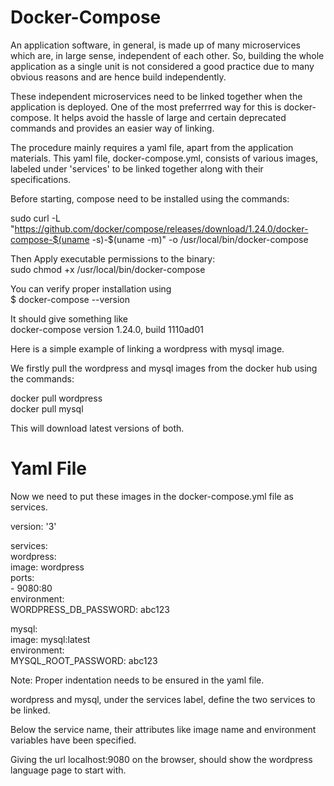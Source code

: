 # Docker-Compose

An application software, in general, is made up of many microservices which are, in large sense, independent of each other. So, building the whole application as a single unit is not considered a good practice due to many obvious reasons and are hence build independently.

These independent microservices need to be linked together when the application is deployed. One of the most preferrred way for this is docker-compose. It helps avoid the hassle of large and certain deprecated commands and provides an easier way of linking.

The procedure mainly requires a yaml file, apart from the application materials. This yaml file, docker-compose.yml, consists of various images, labeled under 'services' to be linked together along with their specifications.

Before starting, compose need to be installed using the commands:                                                               

sudo curl -L "https://github.com/docker/compose/releases/download/1.24.0/docker-compose-$(uname -s)-$(uname -m)" -o /usr/local/bin/docker-compose

Then Apply executable permissions to the binary:                                                                          
sudo chmod +x /usr/local/bin/docker-compose

You can verify proper installation using                                                                                      
$ docker-compose --version

It should give something like                                                                                               
docker-compose version 1.24.0, build 1110ad01

Here is a simple example of linking a wordpress with mysql image.

We firstly pull the wordpress and mysql images from the docker hub using the commands:

docker pull wordpress                                                                                                       
docker pull mysql

This will download latest versions of both. 

# Yaml File

Now we need to put these images in the docker-compose.yml file as services. 

version: '3'  

services:                                                                                                                         
  wordpress:                                                                                                                              
    image: wordpress                                                                                                                
    ports:                                                                                                                            
      - 9080:80                                                                                                                               
    environment:                                                                                                                        
      WORDPRESS_DB_PASSWORD: abc123                                                                                                       


  mysql:                                                                                                                          
    image: mysql:latest                                                                                                               
    environment:                                                                                                                      
      MYSQL_ROOT_PASSWORD: abc123       
      
 
Note: Proper indentation needs to be ensured in the yaml file.

wordpress and mysql, under the services label, define the two services to be linked.

Below the service name, their attributes like image name and environment variables have been specified.

Giving the url localhost:9080 on the browser, should show the wordpress language page to start with.
